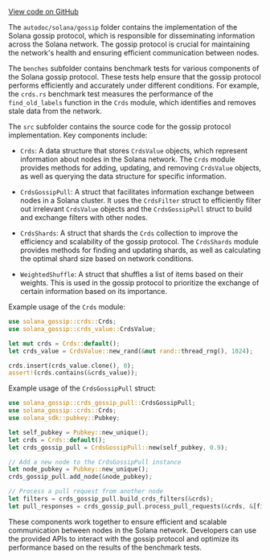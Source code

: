 [View code on GitHub](https://github.com/solana-labs/solana/tree/master/na/gossip)

The `autodoc/solana/gossip` folder contains the implementation of the Solana gossip protocol, which is responsible for disseminating information across the Solana network. The gossip protocol is crucial for maintaining the network's health and ensuring efficient communication between nodes.

The `benches` subfolder contains benchmark tests for various components of the Solana gossip protocol. These tests help ensure that the gossip protocol performs efficiently and accurately under different conditions. For example, the `crds.rs` benchmark test measures the performance of the `find_old_labels` function in the `Crds` module, which identifies and removes stale data from the network.

The `src` subfolder contains the source code for the gossip protocol implementation. Key components include:

- `Crds`: A data structure that stores `CrdsValue` objects, which represent information about nodes in the Solana network. The `Crds` module provides methods for adding, updating, and removing `CrdsValue` objects, as well as querying the data structure for specific information.

- `CrdsGossipPull`: A struct that facilitates information exchange between nodes in a Solana cluster. It uses the `CrdsFilter` struct to efficiently filter out irrelevant `CrdsValue` objects and the `CrdsGossipPull` struct to build and exchange filters with other nodes.

- `CrdsShards`: A struct that shards the `Crds` collection to improve the efficiency and scalability of the gossip protocol. The `CrdsShards` module provides methods for finding and updating shards, as well as calculating the optimal shard size based on network conditions.

- `WeightedShuffle`: A struct that shuffles a list of items based on their weights. This is used in the gossip protocol to prioritize the exchange of certain information based on its importance.

Example usage of the `Crds` module:

```rust
use solana_gossip::crds::Crds;
use solana_gossip::crds_value::CrdsValue;

let mut crds = Crds::default();
let crds_value = CrdsValue::new_rand(&mut rand::thread_rng(), 1024);

crds.insert(crds_value.clone(), 0);
assert!(crds.contains(&crds_value));
```

Example usage of the `CrdsGossipPull` struct:

```rust
use solana_gossip::crds_gossip_pull::CrdsGossipPull;
use solana_gossip::crds::Crds;
use solana_sdk::pubkey::Pubkey;

let self_pubkey = Pubkey::new_unique();
let crds = Crds::default();
let crds_gossip_pull = CrdsGossipPull::new(self_pubkey, 0.9);

// Add a new node to the CrdsGossipPull instance
let node_pubkey = Pubkey::new_unique();
crds_gossip_pull.add_node(&node_pubkey);

// Process a pull request from another node
let filters = crds_gossip_pull.build_crds_filters(&crds);
let pull_responses = crds_gossip_pull.process_pull_requests(&crds, &[filters], 0);
```

These components work together to ensure efficient and scalable communication between nodes in the Solana network. Developers can use the provided APIs to interact with the gossip protocol and optimize its performance based on the results of the benchmark tests.
